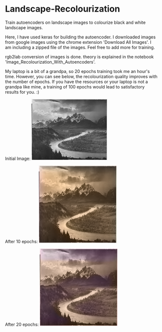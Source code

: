# Landscape-Recolourization
Train autoencoders on landscape images to colourize black and white landscape images.

Here, I have used keras for building the autoencoder.
I downloaded images from google images using the chrome extension 'Download All Images'. I am including a zipped file of the images. Feel free to add more for training.

rgb2lab conversion of images is done. theory is explained in the notebook 'Image_Recolourization_With_Autoencoders'.


My laptop is a bit of a grandpa, so 20 epochs training took me an hour's time. However, you can see below, the recolourization quality improves with the number of epochs.
If you have the resources or your laptop is not a grandpa like mine, a training of 100 epochs would lead to satisfactory results for you. :) 


Initial Image:
![initial test image](https://github.com/vidyawantstobattle/Landscape-Recolourization/blob/main/test/test_image.jpeg)



After 10 epochs:
![after 10 epochs](https://github.com/vidyawantstobattle/Landscape-Recolourization/blob/main/results/result(10%20epochs).png)



After 20 epochs:
![after 20 epochs](https://github.com/vidyawantstobattle/Landscape-Recolourization/blob/main/results/result(20%20epochs).png)


